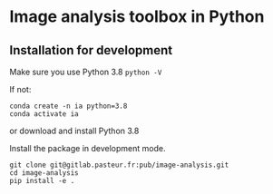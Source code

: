 # Image analysis toolbox in Python

## Installation for development

Make sure you use Python 3.8 `python -V`

If not:

```
conda create -n ia python=3.8
conda activate ia
```

or download and install Python 3.8 

Install the package in development mode.
```
git clone git@gitlab.pasteur.fr:pub/image-analysis.git
cd image-analysis
pip install -e .
```


